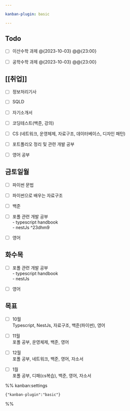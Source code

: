 ```yaml
---

kanban-plugin: basic

---
```


## Todo

- [ ] 이산수학 과제 @{2023-10-03} @@{23:00}
- [ ] 공학수학 과제 @{2023-10-03} @@{23:00}


## [[취업]]

- [ ] 정보처리기사
- [ ] SQLD
- [ ] 자기소개서
- [ ] 코딩테스트(백준, 강의)
- [ ] CS (네트워크, 운영체제, 자료구조, 데이터베이스, 디자인 패턴)
- [ ] 포트폴리오 정리 및 관련 개발 공부
- [ ] 영어 공부


## 금토일월

- [ ] 파이썬 문법
- [ ] 파이썬으로 배우는 자료구조
- [ ] 백준
- [ ] 포폴 관련 개발 공부<br>- typescript handbook<br>- nestJs ^23dhm9
- [ ] 영어


## 화수목

- [ ] 포폴 관련 개발 공부<br>- typescript handbook<br>- nestJs
- [ ] 영어


## 목표

- [ ] 10월 <br>Typescript, NestJs, 자료구조, 백준(파이썬), 영어
- [ ] 11월 <br>포폴 공부, 운영체제, 백준, 영어
- [ ] 12월<br>포폴 공부, 네트워크, 백준, 영어, 자소서
- [ ] 1월<br>포폴 공부, 디패(cs복습), 백준, 영어, 자소서




%% kanban:settings
```
{"kanban-plugin":"basic"}
```
%%
